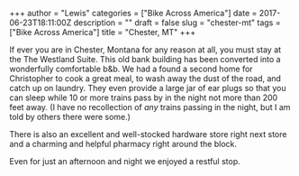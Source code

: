 +++
author = "Lewis"
categories = ["Bike Across America"]
date = 2017-06-23T18:11:00Z
description = ""
draft = false
slug = "chester-mt"
tags = ["Bike Across America"]
title = "Chester, MT"
+++


If ever you are in Chester, Montana for any reason at all, you must stay at the The Westland Suite. This old bank building has been converted into a wonderfully comfortable b&b. We had a found a second home for Christopher to cook a great meal, to wash away the dust of the road, and catch up on laundry. They even provide a large jar of ear plugs so that you can sleep while 10 or more trains pass by in the night not more than 200 feet away.  (I have no recollection of *any* trains passing in the night, but I am told by others there were some.)

There is also an excellent and well-stocked hardware store right next store and a charming and helpful pharmacy right around the block.

Even for just an afternoon and night we enjoyed a restful stop.

